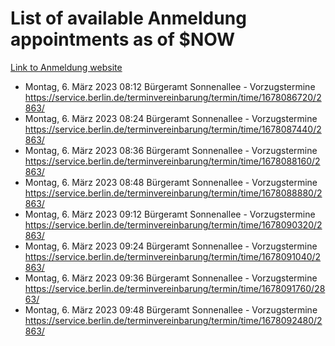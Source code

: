 # List of available Anmeldung appointments as of $NOW
[Link to Anmeldung website](https://service.berlin.de/terminvereinbarung/termin/tag.php?termin=1&anliegen[]=120686&dienstleisterlist=122210,122217,327316,122219,327312,122227,327314,122231,327346,122243,327348,122254,122252,329742,122260,329745,122262,329748,122271,327278,122273,327274,122277,327276,330436,122280,327294,122282,327290,122284,327292,122291,327270,122285,327266,122286,327264,122296,327268,150230,329760,122297,327286,122294,327284,122312,329763,122314,329775,122304,327330,122311,327334,122309,327332,317869,122281,327352,122279,329772,122283,122276,327324,122274,327326,122267,329766,122246,327318,122251,327320,122257,327322,122208,327298,122226,327300&herkunft=http%3A%2F%2Fservice.berlin.de%2Fdienstleistung%2F120686%2F)
- Montag, 6. März 2023 08:12 Bürgeramt Sonnenallee - Vorzugstermine https://service.berlin.de/terminvereinbarung/termin/time/1678086720/2863/
- Montag, 6. März 2023 08:24 Bürgeramt Sonnenallee - Vorzugstermine https://service.berlin.de/terminvereinbarung/termin/time/1678087440/2863/
- Montag, 6. März 2023 08:36 Bürgeramt Sonnenallee - Vorzugstermine https://service.berlin.de/terminvereinbarung/termin/time/1678088160/2863/
- Montag, 6. März 2023 08:48 Bürgeramt Sonnenallee - Vorzugstermine https://service.berlin.de/terminvereinbarung/termin/time/1678088880/2863/
- Montag, 6. März 2023 09:12 Bürgeramt Sonnenallee - Vorzugstermine https://service.berlin.de/terminvereinbarung/termin/time/1678090320/2863/
- Montag, 6. März 2023 09:24 Bürgeramt Sonnenallee - Vorzugstermine https://service.berlin.de/terminvereinbarung/termin/time/1678091040/2863/
- Montag, 6. März 2023 09:36 Bürgeramt Sonnenallee - Vorzugstermine https://service.berlin.de/terminvereinbarung/termin/time/1678091760/2863/
- Montag, 6. März 2023 09:48 Bürgeramt Sonnenallee - Vorzugstermine https://service.berlin.de/terminvereinbarung/termin/time/1678092480/2863/
